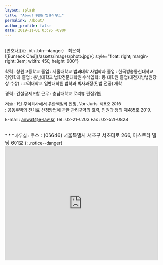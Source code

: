 ```yaml
---
layout: splash
title: "About 利路 법률사무소"
permalink: /about/
author_profile: false
date: 2019-11-01 03:26 +0900
---
```


<br>
[변호사](){: .btn .btn--danger} &ensp; 최은석<br>
 ![Eunseok Choi](/assets/images/photo.jpg){: style="float: right; margin-right: 3em; width: 450; height: 600"}

학력
: 창원고등학교 졸업
: 서울대학교 법과대학 사법학과 졸업
: 한국방송통신대학교 경영학과 졸업
: 충남대학교 법학전문대학원 수석입학
: 동 대학원 졸업(대전지방법원장상 수상)
: 고려대학교 일반대학원 법학과 박사과정(민법 전공) 재학

경력
: 건설공제조합 근무
: 충남대학교 로리뷰 편집위원

저술
: 1인 주식회사에서 무한책임의 인정, Vor-Jurist 제8호 2016<br>
: 공동주택의 전기료 산정방법에 관한 관리규약의 효력, 인권과 정의 제485호 2019.

E-mail : <anwalt@e-law.kr>
Tel : 02-21-0203
Fax : 02-521-0828

<br>
* * *
사무실
: <font size="3">주소 : (06646) 서울특별시 서초구 서초대로 266, 아스트라 빌딩 601호</font>
{: .notice--danger}
<style>
    .google-maps {
        position: relative;
        padding-bottom: 75%; // This is the aspect ratio
        height: 0;
        overflow: hidden;
    }
    .google-maps iframe {
        position: absolute;
        top: 0;
        left: 0;
        width: 100% !important;
        height: 100% !important;
    }
</style>

<div class="google-maps">
<iframe src="https://www.google.com/maps/embed?pb=!1m18!1m12!1m3!1d3165.6536007343293!2d127.00879405183463!3d37.492499979712775!2m3!1f0!2f0!3f0!3m2!1i1024!2i768!4f13.1!3m3!1m2!1s0x357ca16c511b67b5%3A0x96b089a2a8e28ce7!2z7ISc7Jq47Yq567OE7IucIOyEnOy0iOq1rCDshJzstIjrj5kg7ISc7LSI64yA66GcIDI2Ng!5e0!3m2!1sko!2skr!4v1571559613609!5m2!1sko!2skr" width="600" height="450" frameborder="0" style="border:0" allowfullscreen></iframe>
</div>
